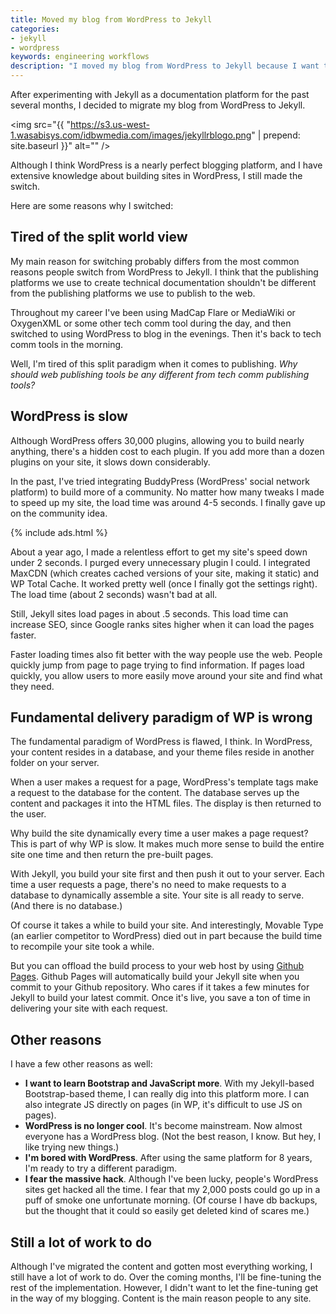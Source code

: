 ```yaml
---
title: Moved my blog from WordPress to Jekyll
categories:
- jekyll
- wordpress
keywords: engineering workflows
description: "I moved my blog from WordPress to Jekyll because I want to use the same publishing paradigms for both tech comm and the web. Jekyll also loads more quickly."
---
```


After experimenting with Jekyll as a documentation platform for the past several months, I decided to migrate my blog from WordPress to Jekyll.

<img src="{{ "https://s3.us-west-1.wasabisys.com/idbwmedia.com/images/jekyllrblogo.png" | prepend: site.baseurl }}" alt="" />

Although I think WordPress is a nearly perfect blogging platform, and I have extensive knowledge about building sites in WordPress, I still made the switch.

Here are some reasons why I switched:

## Tired of the split world view
My main reason for switching probably differs from the most common reasons people switch from WordPress to Jekyll. I think that the publishing platforms we use to create technical documentation shouldn't be different from the publishing platforms we use to publish to the web.

Throughout my career I've been using MadCap Flare or MediaWiki or OxygenXML or some other tech comm tool during the day, and then switched to using WordPress to blog in the evenings. Then it's back to tech comm tools in the morning.

Well, I'm tired of this split paradigm when it comes to publishing. *Why should web publishing tools be any different from tech comm publishing tools?*

## WordPress is slow

Although WordPress offers 30,000 plugins, allowing you to build nearly anything, there's a hidden cost to each plugin. If you add more than a dozen plugins on your site, it slows down considerably.

In the past, I've tried integrating BuddyPress (WordPress' social network platform) to build more of a community. No matter how many tweaks I made to speed up my site, the load time was around 4-5 seconds. I finally gave up on the community idea.

{% include ads.html %}

About a year ago, I made a relentless effort to get my site's speed down under 2 seconds. I purged every unnecessary plugin I could. I integrated MaxCDN (which creates cached versions of your site, making it static) and WP Total Cache. It worked pretty well (once I finally got the settings right). The load time (about 2 seconds) wasn't bad at all.

Still, Jekyll sites load pages in about .5 seconds. This load time can increase SEO, since Google ranks sites higher when it can load the pages faster.

Faster loading times also fit better with the way people use the web. People quickly jump from page to page trying to find information. If pages load quickly, you allow users to more easily move around your site and find what they need.

## Fundamental delivery paradigm of WP is wrong

The fundamental paradigm of WordPress is flawed, I think. In WordPress, your content resides in a database, and your theme files reside in another folder on your server.

When a user makes a request for a page, WordPress's template tags make a request to the database for the content. The database serves up the content and packages it into the HTML files. The display is then returned to the user.

Why build the site dynamically every time a user makes a page request? This is part of why WP is slow. It makes much more sense to build the entire site one time and then return the pre-built pages.

With Jekyll, you build your site first and then push it out to your server. Each time a user requests a page, there's no need to make requests to a database to dynamically assemble a site. Your site is all ready to serve. (And there is no database.)

Of course it takes a while to build your site. And interestingly, Movable Type (an earlier competitor to WordPress) died out in part because the build time to recompile your site took a while.

But you can offload the build process to your web host by using [Github Pages](https://pages.github.com/). Github Pages will automatically build your Jekyll site when you commit to your Github repository. Who cares if it takes a few minutes for Jekyll to build your latest commit. Once it's live, you save a ton of time in delivering your site with each request.

## Other reasons

I have a few other reasons as well:

- **I want to learn Bootstrap and JavaScript more**. With my Jekyll-based Bootstrap-based theme, I can really dig into this platform more. I can also integrate JS directly on pages (in WP, it's difficult to use JS on pages).
- **WordPress is no longer cool**. It's become mainstream. Now almost everyone has a WordPress blog. (Not the best reason, I know. But hey, I like trying new things.)
- **I'm bored with WordPress**. After using the same platform for 8 years, I'm ready to try a different paradigm.
- **I fear the massive hack**. Although I've been lucky, people's WordPress sites get hacked all the time. I fear that my 2,000 posts could go up in a puff of smoke one unfortunate morning. (Of course I have db backups, but the thought that it could so easily get deleted kind of scares me.)

## Still a lot of work to do
Although I've migrated the content and gotten most everything working, I still have a lot of work to do. Over the coming months, I'll be fine-tuning the rest of the implementation. However, I didn't want to let the fine-tuning get in the way of my blogging. Content is the main reason people to any site.
